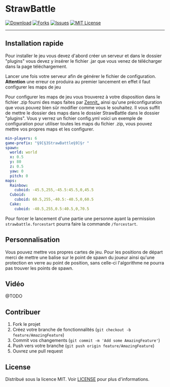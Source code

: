 # StrawBattle

[![Download][download-shield]][download-url]
[![Forks][forks-shield]][forks-url]
[![Issues][issues-shield]][issues-url]
[![MIT License][license-shield]][license-url]

[forks-shield]: https://img.shields.io/github/forks/StrawberryCorps/StrawBattle?style=for-the-badge
[forks-url]: https://github.com/StrawberryCorps/StrawBattle/network/members
[download-shield]: https://img.shields.io/github/downloads/StrawberryCorps/StrawBattle/total?style=for-the-badge
[download-url]: https://github.com/StrawberryCorps/StrawBattle/releases/latest
[issues-shield]: https://img.shields.io/github/issues/StrawberryCorps/StrawBattle?style=for-the-badge
[issues-url]: https://github.com/StrawberryCorps/StrawBattle/issues
[license-shield]: https://img.shields.io/github/license/StrawberryCorps/StrawBattle?style=for-the-badge
[license-url]: https://github.com/StrawberryCorps/StrawBattle/blob/main/LICENSE

---

## Installation rapide 

Pour installer le jeu vous devez d'abord créer un serveur et dans le dossier "plugins" vous devez y insérer le fichier .jar que vous venez de télécharger dans la page téléchargement. 

Lancer une fois votre serveur afin de générer le fichier de configuration. **Attention** une erreur ce produira au premier lancement en effet il faut configurer les maps de jeu

Pour configurer les maps de jeu vous trouverez à votre disposition dans le fichier .zip fourni des maps faites par [Zennit_](https://www.planetminecraft.com/member/zennit_/) ainsi qu'une préconfiguration que vous pouvez bien sûr modifier comme vous le souhaitez. Il vous suffit de mettre le dossier des maps dans le dossier StrawBattle dans le dossier "plugins". Vous y verrez un fichier config.yml voici un exemple de configuration pour utiliser toutes les maps du fichier .zip, vous pouvez mettre vos propres maps et les configurer.

```yml
min-players: 6
game-prefix: "§9[§3StrawBattle§9]§r "
spawn:
  world: world
  x: 0.5
  y: 80
  z: 0.5
  yaw: 0
  pitch: 0
maps:
  Rainbow:
    cuboid: -45.5,255,-45.5:45.5,0,45.5
  Cuboid:
    cuboid: 60.5,255,-40.5:-40.5,0,60.5
  Cake:
    cuboid: -40.5,255,0.5:40.5,0,70.5
```

Pour forcer le lancement d'une partie une personne ayant la permission ``strawbattle.forcestart`` pourra faire la commande ``/forcestart``.

## Personnalisation

Vous pouvez mettre vos propres cartes de jeu. Pour les positions de départ merci de mettre une balise sur le point de spawn du joueur ainsi qu'une protection en verre au point de position, sans celle-ci l'algorithme ne pourra pas trouver les points de spawn.

## Vidéo 

@TODO

## Contribuer

1. Fork le projet
2. Créez votre branche de fonctionnalités (`git checkout -b feature/AmazingFeature`)
3. Commit vos changements (`git commit -m 'Add some AmazingFeature'`)
4. Push vers votre branche (`git push origin feature/AmazingFeature`)
5. Ouvrez une pull request

## License

Distribué sous la licence MIT. Voir [LICENSE](LICENSE) pour plus d'informations.